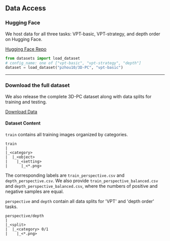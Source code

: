 ## Data Access
### Hugging Face
We host data for all three tasks: VPT-basic, VPT-strategy, and depth order on Hugging Face.

<a href=https://huggingface.co/datasets/pzhou10/3D-PC><u>Hugging Face Repo</u></a>
```python
from datasets import load_dataset
# config_name: one of ["vpt-basic", "vpt-strategy", "depth"]
dataset = load_dataset("pzhou10/3D-PC", "vpt-basic")
```
 
 <hr>
 
### Download the full dataset
We also release the complete 3D-PC dataset along with data splits for training and testing.

<a href=https://connectomics.clps.brown.edu/tf_records/VPT><u>Download Data</u></a>

#### Dataset Content
`train` contains all training images organized by categories. 
```
train
|
|_<category>
|  |_<object>
|    |_<setting>
|      |_<*.png>
```
The corresponding labels are `train_perspective.csv` and `depth_perspective.csv`. We also provide `train_perspective_balanced.csv` and `depth_perspective_balanced.csv`, where the numbers of positive and negative samples are equal.

`perspective` and `depth` contain all data splits for 'VPT' and 'depth order' tasks.
```
perspective/depth
|
|_<split>
|  |_<category> 0/1
|    |_<*.png>
```